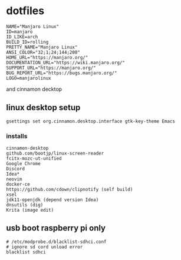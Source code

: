 # dotfiles

```
NAME="Manjaro Linux"
ID=manjaro
ID_LIKE=arch
BUILD_ID=rolling
PRETTY_NAME="Manjaro Linux"
ANSI_COLOR="32;1;24;144;200"
HOME_URL="https://manjaro.org/"
DOCUMENTATION_URL="https://wiki.manjaro.org/"
SUPPORT_URL="https://manjaro.org/"
BUG_REPORT_URL="https://bugs.manjaro.org/"
LOGO=manjarolinux
```
and cinnamon decktop


## linux desktop setup
```
gsettings set org.cinnamon.desktop.interface gtk-key-theme Emacs
```

### installs

```
cinnamon-desktop
github.com/bootjp/linux-screen-reader
fcitx-mozc-ut-unified
Google Chrome
Discord
Idea*
neovim
docker-ce
https://github.com/cdown/clipnotify (self build)
xsel
jdk11-openjdk (depend version Idea)
dnsutils (dig)
Krita (image edit)
```


## usb boot raspberry pi only 

```
# /etc/modprobe.d/blacklist-sdhci.conf
# ignore sd cord unload error
blacklist sdhci 
```
